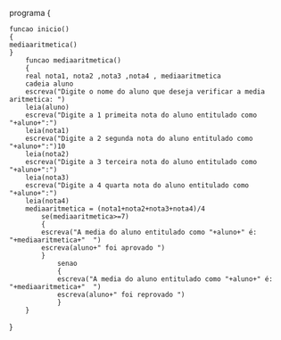 programa
{
	
	funcao inicio()
	{
	mediaaritmetica()		
	}
		funcao mediaaritmetica()
		{
		real nota1, nota2 ,nota3 ,nota4 , mediaaritmetica	
		cadeia aluno
		escreva("Digite o nome do aluno que deseja verificar a media aritmetica: ")
		leia(aluno)
		escreva("Digite a 1 primeita nota do aluno entitulado como "+aluno+":")
		leia(nota1)
		escreva("Digite a 2 segunda nota do aluno entitulado como "+aluno+":")10
		leia(nota2)
		escreva("Digite a 3 terceira nota do aluno entitulado como "+aluno+":")
		leia(nota3)
		escreva("Digite a 4 quarta nota do aluno entitulado como "+aluno+":")
		leia(nota4)
		mediaaritmetica = (nota1+nota2+nota3+nota4)/4
			se(mediaaritmetica>=7)
			{
			escreva("A media do aluno entitulado como "+aluno+" é: "+mediaaritmetica+"  ")
			escreva(aluno+" foi aprovado ")
			}
				senao 
				{
			 	escreva("A media do aluno entitulado como "+aluno+" é: "+mediaaritmetica+"  ")
				escreva(aluno+" foi reprovado ")
				}
		}
}